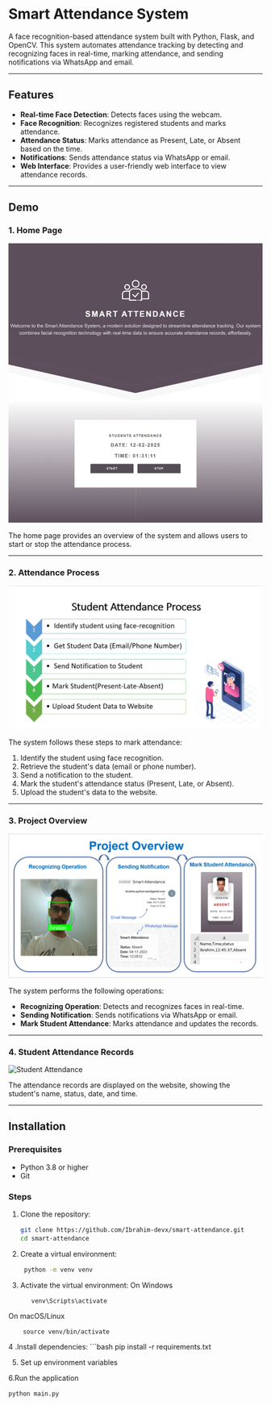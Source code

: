 # Smart Attendance System

A face recognition-based attendance system built with Python, Flask, and OpenCV. This system automates attendance tracking by detecting and recognizing faces in real-time, marking attendance, and sending notifications via WhatsApp and email.

---

## Features
- **Real-time Face Detection**: Detects faces using the webcam.
- **Face Recognition**: Recognizes registered students and marks attendance.
- **Attendance Status**: Marks attendance as Present, Late, or Absent based on the time.
- **Notifications**: Sends attendance status via WhatsApp or email.
- **Web Interface**: Provides a user-friendly web interface to view attendance records.

---

## Demo

### 1. Home Page
![Home Page](static/logo/readme_demo_images/website.png) 

The home page provides an overview of the system and allows users to start or stop the attendance process.

---

### 2. Attendance Process
![Attendance Process](static/logo/readme_demo_images/attendance_process.png) 

The system follows these steps to mark attendance:
1. Identify the student using face recognition.
2. Retrieve the student's data (email or phone number).
3. Send a notification to the student.
4. Mark the student's attendance status (Present, Late, or Absent).
5. Upload the student's data to the website.

---

### 3. Project Overview
![Project Overview](static/logo/readme_demo_images/project_overview.png)

The system performs the following operations:
- **Recognizing Operation**: Detects and recognizes faces in real-time.
- **Sending Notification**: Sends notifications via WhatsApp or email.
- **Mark Student Attendance**: Marks attendance and updates the records.

---

### 4. Student Attendance Records
![Student Attendance](static/logo/readme_demo_images/student_attendance.png) 

The attendance records are displayed on the website, showing the student's name, status, date, and time.

---

## Installation

### Prerequisites
- Python 3.8 or higher
- Git

### Steps
1. Clone the repository:
   ```bash
   git clone https://github.com/Ibrahim-devx/smart-attendance.git
   cd smart-attendance
2. Create a virtual environment:
   ```bash
    python -m venv venv
3. Activate the virtual environment:
   On Windows
   ```bash
      venv\Scripts\activate
  On macOS/Linux

        source venv/bin/activate

4 .Install dependencies:
     ```bash
    pip install -r requirements.txt

5. Set up environment variables

6.Run the application
```bash
python main.py
